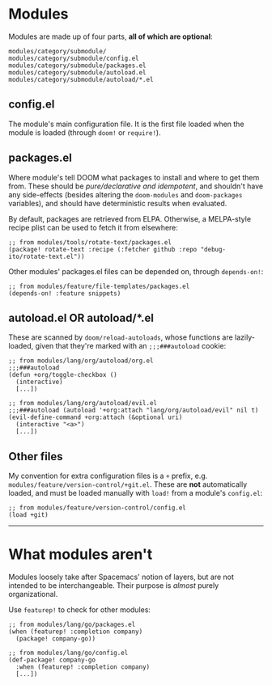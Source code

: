 # Modules

Modules are made up of four parts, **all of which are optional**:

```text
modules/category/submodule/
modules/category/submodule/config.el
modules/category/submodule/packages.el
modules/category/submodule/autoload.el
modules/category/submodule/autoload/*.el
```

## config.el

The module's main configuration file. It is the first file loaded when the
module is loaded (through `doom!` or `require!`).

## packages.el

Where module's tell DOOM what packages to install and where to get them from.
These should be _pure/declarative and idempotent_, and shouldn't have any
side-effects (besides altering the `doom-modules` and `doom-packages`
variables), and should have deterministic results when evaluated.

By default, packages are retrieved from ELPA. Otherwise, a MELPA-style recipe
plist can be used to fetch it from elsewhere:

```emacs-lisp
;; from modules/tools/rotate-text/packages.el
(package! rotate-text :recipe (:fetcher github :repo "debug-ito/rotate-text.el"))
```

Other modules' packages.el files can be depended on, through `depends-on!`:

```emacs-lisp
;; from modules/feature/file-templates/packages.el
(depends-on! :feature snippets)
```

## autoload.el OR autoload/*.el

These are scanned by `doom/reload-autoloads`, whose functions are lazily-loaded,
given that they're marked with an `;;;###autoload` cookie:

```emacs-lisp
;; from modules/lang/org/autoload/org.el
;;;###autoload
(defun +org/toggle-checkbox ()
  (interactive)
  [...])

;; from modules/lang/org/autoload/evil.el
;;;###autoload (autoload '+org:attach "lang/org/autoload/evil" nil t)
(evil-define-command +org:attach (&optional uri)
  (interactive "<a>")
  [...])
```

## Other files

My convention for extra configuration files is a `+` prefix, e.g.
`modules/feature/version-control/+git.el`. These are **not** automatically
loaded, and must be loaded manually with `load!` from a module's `config.el`:

```emacs-lisp
;; from modules/feature/version-control/config.el
(load +git)
```

----

# What modules aren't

Modules loosely take after Spacemacs' notion of layers, but are not intended to
be interchangeable. Their purpose is _almost_ purely organizational.

Use `featurep!` to check for other modules:

```emacs-lisp
;; from modules/lang/go/packages.el
(when (featurep! :completion company)
  (package! company-go))

;; from modules/lang/go/config.el
(def-package! company-go
  :when (featurep! :completion company)
  [...])
```
